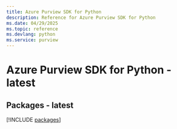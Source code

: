 ```yaml
---
title: Azure Purview SDK for Python
description: Reference for Azure Purview SDK for Python
ms.date: 04/29/2025
ms.topic: reference
ms.devlang: python
ms.service: purview
---
```

# Azure Purview SDK for Python - latest
## Packages - latest
[!INCLUDE [packages](purview-index.md)]